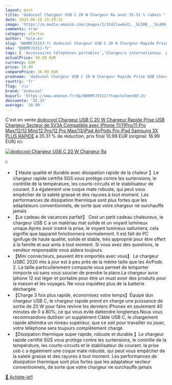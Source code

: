 ```yaml
---
layout: post
title: 'dodocool Chargeur USB C 20 W Chargeur Ra avec 35.31 % rabais '
date: 2021-06-16 15:29:22
image: 'https://m.media-amazon.com/images/I/3142lawkotL._SL500_._SL400_.jpg'
comments: true
category: ofertas
author: 'tole.es'
slug: 'B08MFJV15J-fr dodocool Chargeur USB C 20 W Chargeur Rapide Prise USB...'
sku: 'B08MFJV15J-fr'
tags: [ 'Accessoires téléphones portables','Chargeurs internationaux  pour téléphones portables','Chargeurs pour téléphones portables','High-Tech','Téléphones portables et accessoires','dodocool', ]
actualPrice: 10.99 EUR
currency: EUR
price: 10.99
comparePrice: 16.99 EUR
prodname: 'dodocool Chargeur USB C 20 W Chargeur Rapide Prise USB Chargeur Secteur de 5V3A Compatible avec iPhone 11/11Pro/11 Pro Max/12/12 Mini/12 Pro/12 Pro Max/13/iPad AirPods Pro iPad Samsung 3X PLUS RAPIDE'
country: 'fr'
flag: '🇫🇷'
brand: 'dodocool'
buyurl: 'https://www.amazon.fr/dp/B08MFJV15J/?tag=tolees0d-21'
descuento: '35.31'
average: '10.99'
---
```


C'est en vente [dodocool Chargeur USB C 20 W Chargeur Rapide Prise USB Chargeur Secteur de 5V3A Compatible avec iPhone 11/11Pro/11 Pro Max/12/12 Mini/12 Pro/12 Pro Max/13/iPad AirPods Pro iPad Samsung 3X PLUS RAPIDE](https://www.amazon.fr/dp/B08MFJV15J/?tag=tolees0d-21)  à  35.31 % de réduction, prix final  10.99 EUR (original: 16.99 EUR) ici:

[![dodocool Chargeur USB C 20 W Chargeur Ra](https://m.media-amazon.com/images/I/3142lawkotL._SL500_._SL400_.jpg)](https://www.amazon.fr/dp/B08MFJV15J/?tag=tolees0d-21)

ℹ️:

- 【 Haute qualité et durable avec dissipation rapide de la chaleur 】Le chargeur rapide certifié SGS vous protège contre les surtensions, le contrôle de la température, les courts-circuits et le stabilisateur de courant. Il a également une coque mate robuste, qui peut vous empêcher de la saleté grasse et des rayures à tout moment. Les performances de dissipation thermique sont plus fortes que les adaptateurs conventionnels, de sorte que votre chargeur ne surchauffe jamais
- 【Le cadeau de vacances parfait】 Cest un petit cadeau chaleureux, le chargeur USB C a un matériau mat solide et un voyant lumineux unique.Après avoir inséré la prise, le voyant lumineux sallumera, cela signifie que lappareil fonctionnera normalement. Il est fait de PC ignifuge de haute qualité, solide et stable, très approprié pour être offert à la famille et aux amis à tout moment. Si vous avez des questions, le vendeur responsable vous aidera toujours.
- 【Mini connecteurs, peuvent être emportés avec vous】 Le chargeur USBC 2020 mis à jour est à peu près de la même taille que les AirPods 2. La taille particulièrement compacte vous permet de lemporter nimporte où sans vous soucier de prendre la place.La chargeur avce iphone 12 est léger et portable pour être un must avoir des produits pour la maison et les voyages. Ne vous inquiétez plus de la batterie déchargée.
- 【Charge 3 fois plus rapide, économisez votre temps】Équipé dun chargeur USB C, le chargeur rapide prend en charge une puissance de sortie de 20 W pour faire revivre les derniers iPhones en seulement 40 minutes de 0 à 80%, ce qui vous évite dattendre longtemps.Nous vous recommandons dutiliser un supplément Câble USB C, le chargement rapide atteindra un niveau supérieur, que ce soit pour travailler ou jouer, votre téléphone sera toujours complètement chargé.
- 【Dissipation thermique super rapide, robuste et durable 】Le chargeur rapide certifié SGS vous protège contre les surtensions, le contrôle de la température, les courts-circuits et le stabilisateur de courant. Ia prise usb c a également une coque mate robuste, qui peut vous empêcher de la saleté grasse et des rayures à tout moment. Les performances de dissipation thermique sont plus fortes que les adaptateur secteur conventionnels, de sorte que votre chargeur ne surchauffe jamais

[🛒 Achète-le!!](https://www.amazon.fr/dp/B08MFJV15J/?tag=tolees0d-21)
